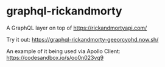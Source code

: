 # graphql-rickandmorty

A GraphQL layer on top of https://rickandmortyapi.com/

Try it out:
https://graphql-rickandmorty-geeorcyohd.now.sh/

An example of it being used via Apollo Client: https://codesandbox.io/s/oo0n023vq9
